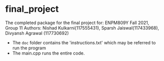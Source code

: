 # final_project
The completed package for the final project for: ENPM809Y Fall 2021, Group 11
Authors: Nishad Kulkarni(117555431), Sparsh Jaiswal(117433968), Divyansh Agrawal (117730692) 

- The `doc` folder contains the 'instructions.txt' which may be referred to run the program 
- The main.cpp runs the entire code.